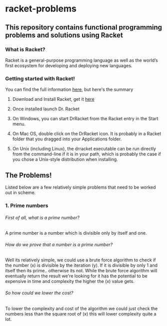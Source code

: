 # racket-problems

## This repository contains functional programming problems and solutions using Racket

### What is Racket?

Racket is a general-purpose programming language as well as the world’s first ecosystem for developing and deploying new languages.

### Getting started with Racket!
You can find the full information [here](https://docs.racket-lang.org/getting-started/index.html), but here's the summary
 1. Download and Install Racket, get it [here](http://racket-lang.org/download/)
 2. Once installed launch Dr. Racket
 
 1. On Windows, you can start DrRacket from the Racket entry in the Start menu.
 2. On Mac OS, double click on the DrRacket icon. It is probably in a Racket folder that you dragged into your Applications folder.
 3. On Unix (including Linux), the drracket executable can be run directly from the command-line if it is in your path, which is probably the case if you chose a Unix-style distribution when installing.

 ## The Problems!

 Listed below are a few relatively simple problems that need to be worked out in scheme.

  ### 1. Prime numbers
###### First of all, what is a prime number?

A prime number is a number which is divisible only by itself and one.

###### How do we prove that a number is a prime number? 

Well its relatively simple, we could use a brute force algorithm to check if the number (x) is divisible by the iteration (y). If it is divisible by only 1 and itself then its prime.. otherwise its not. While the brute force algorithm will eventually return the result we're looking for it has the potential to be expensive in time and complexity the higher the (x) value gets.

###### So how could we lower the cost? 

To lower the complexity and cost of the algorithm we could just check the numbers less than the square root of (x) this will lower complexity quite a lot.




